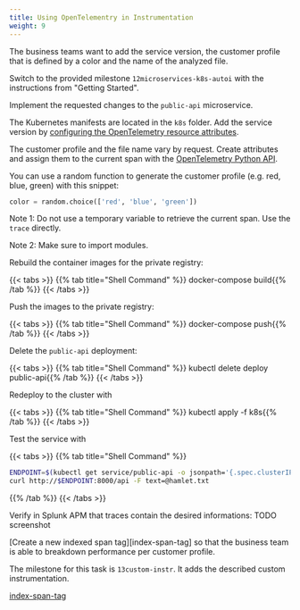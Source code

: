 ```yaml
---
title: Using OpenTelementry in Instrumentation
weight: 9
---
```

The business teams want to add the service version, the customer profile that is defined by a color and the name of the analyzed file.

Switch to the provided milestone `12microservices-k8s-autoi` with the instructions from "Getting Started".

Implement the requested changes to the `public-api` microservice.

The Kubernetes manifests are located in the `k8s` folder. Add the service version by [configuring the OpenTelemetry resource attributes][splunk-py-otel-cfg].

The customer profile and the file name vary by request. Create attributes and assign them to the current span with the [OpenTelemetry Python API][otel-py-api].

[splunk-py-otel-cfg]: https://github.com/signalfx/splunk-otel-python/blob/main/docs/advanced-config.md#trace-configuration

[otel-py-api]: https://opentelemetry-python.readthedocs.io/en/stable/faq-and-cookbook.html

You can use a random function to generate the customer profile (e.g. red, blue, green) with this snippet:

```python
color = random.choice(['red', 'blue', 'green'])
```

Note 1: Do not use a temporary variable to retrieve the current span. Use the `trace` directly.

Note 2: Make sure to import modules.

Rebuild the container images for the private registry:

{{< tabs >}}
{{% tab title="Shell Command" %}}
docker-compose build{{% /tab %}}
{{< /tabs >}}

Push the images to the private registry:

{{< tabs >}}
{{% tab title="Shell Command" %}}
docker-compose push{{% /tab %}}
{{< /tabs >}}

Delete the `public-api` deployment:

{{< tabs >}}
{{% tab title="Shell Command" %}}
kubectl delete deploy public-api{{% /tab %}}
{{< /tabs >}}

Redeploy to the cluster with

{{< tabs >}}
{{% tab title="Shell Command" %}}
kubectl apply -f k8s{{% /tab %}}
{{< /tabs >}}

Test the service with

{{< tabs >}}
{{% tab title="Shell Command" %}}

``` bash
ENDPOINT=$(kubectl get service/public-api -o jsonpath='{.spec.clusterIP}')
curl http://$ENDPOINT:8000/api -F text=@hamlet.txt
```

{{% /tab %}}
{{< /tabs >}}

Verify in Splunk APM that traces contain the desired informations: TODO screenshot

[Create a new indexed span tag][index-span-tag] so that the business team is able to breakdown performance per customer profile.

The milestone for this task is `13custom-instr`. It adds the described custom instrumentation.

[index-span-tag](https://docs.splunk.com/Observability/apm/span-tags/index-span-tags.html#index-a-new-span-tag)
